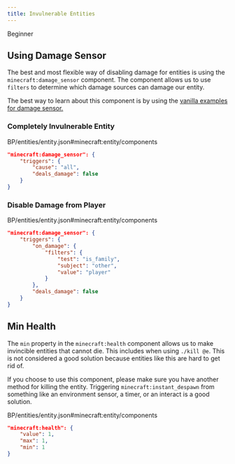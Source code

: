```yaml
---
title: Invulnerable Entities
---
```


<Label color="green">Beginner</Label>

## Using Damage Sensor

The best and most flexible way of disabling damage for entities is using the `minecraft:damage_sensor` component. The component allows us to use `filters` to determine which damage sources can damage our entity.

The best way to learn about this component is by using the [vanilla examples for damage sensor.](https://sirlich.github.io/technical-bedrock/vanilla-usage/components-1.14#minecraftdamage_sensor)

### Completely Invulnerable Entity

<CodeHeader>BP/entities/entity.json#minecraft:entity/components</CodeHeader>

```json
"minecraft:damage_sensor": {
    "triggers": {
        "cause": "all",
        "deals_damage": false
    }
}
```

### Disable Damage from Player

<CodeHeader>BP/entities/entity.json#minecraft:entity/components</CodeHeader>

```json
"minecraft:damage_sensor": {
    "triggers": {
        "on_damage": {
            "filters": {
                "test": "is_family",
                "subject": "other",
                "value": "player"
            }
        },
        "deals_damage": false
    }
}
```

## Min Health

The `min` property in the `minecraft:health` component allows us to make invincible entities that cannot die. This includes when using `./kill @e`. This is not considered a good solution because entities like this are hard to get rid of.

If you choose to use this component, please make sure you have another method for killing the entity. Triggering `minecraft:instant_despawn` from something like an environment sensor, a timer, or an interact is a good solution.

<CodeHeader>BP/entities/entity.json#minecraft:entity/components</CodeHeader>

```json
"minecraft:health": {
    "value": 1,
    "max": 1,
    "min": 1
}
```
